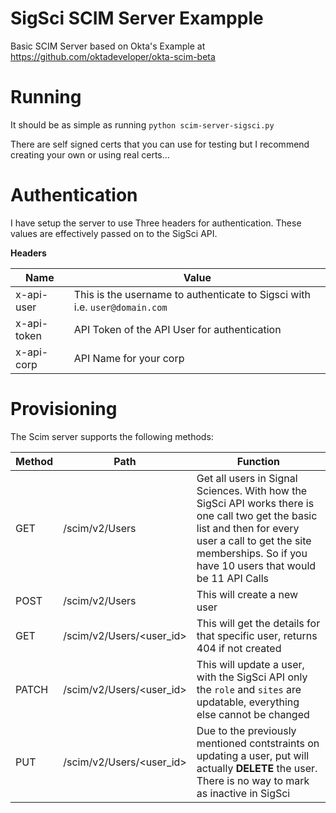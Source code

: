 # SigSci SCIM Server Exampple

Basic SCIM Server based on Okta's Example at https://github.com/oktadeveloper/okta-scim-beta

# Running

It should be as simple as running `python scim-server-sigsci.py`

There are self signed certs that you can use for testing but I recommend creating your own or using real certs...


# Authentication

I have setup the server to use Three headers for authentication. These values are effectively passed on to the SigSci API.

**Headers**

| Name | Value |
|------|-------|
| x-api-user | This is the username to authenticate to Sigsci with i.e. `user@domain.com` |
| x-api-token | API Token of the API User for authentication |
| x-api-corp | API Name for your corp |


# Provisioning 

The Scim server supports the following methods:

| Method | Path | Function |
|--------|------|----------|
| GET    | /scim/v2/Users | Get all users in Signal Sciences. With how the SigSci API works there is one call two get the basic list and then for every user a call to get the site memberships. So if you have 10 users that would be 11 API Calls |
| POST   | /scim/v2/Users | This will create a new user |
| GET    | /scim/v2/Users/<user_id> | This will get the details for that specific user, returns 404 if not created |
| PATCH  | /scim/v2/Users/<user_id> | This will update a user, with the SigSci API only the `role` and `sites` are updatable, everything else cannot be changed |
| PUT    | /scim/v2/Users/<user_id> | Due to the previously mentioned contstraints on updating a user, put will actually **DELETE** the user. There is no way to mark as inactive in SigSci |
